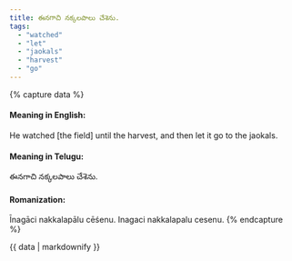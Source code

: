 ```yaml
---
title: ఈనగాచి నక్కలపాలు చేశెను.
tags:
  - "watched"
  - "let"
  - "jaokals"
  - "harvest"
  - "go"
---
```


{% capture data %}
#### Meaning in English:
He watched [the field] until the harvest, and then let it go to the jaokals.

#### Meaning in Telugu:
ఈనగాచి నక్కలపాలు చేశెను.

#### Romanization:
Īnagāci nakkalapālu cēśenu.
Inagaci nakkalapalu cesenu.
{% endcapture %}

{{ data | markdownify }}

